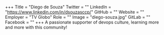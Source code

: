 +++
Title = "Diego de Souza"
Twitter = ""
LinkedIn = "https://www.linkedin.com/in/dsouzasccp/"
GitHub = ""
Website = ""
Employer = "TV Globo"
Role = ""
Image = "diego-souza.jpg"
GitLab = ""
Facebook = ""
+++
A passionate supporter of devops culture, learning more and more with this community!